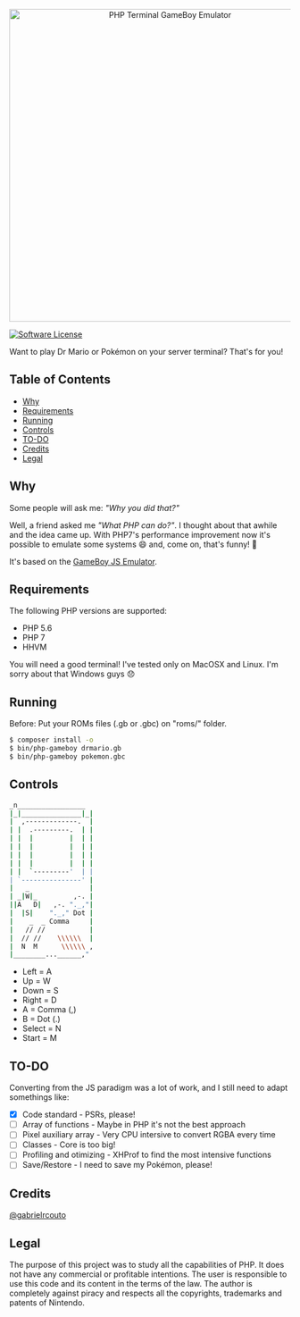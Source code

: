<p align="center"><img src="https://cloud.githubusercontent.com/assets/2197005/13260438/2f6e96ac-da3a-11e5-86cf-bbfa15083f74.gif" width="560" alt="PHP Terminal GameBoy Emulator" /></p>

[![Software License](https://img.shields.io/badge/license-MIT-brightgreen.svg?style=flat)](http://gabrielrcouto.mit-license.org/)

Want to play Dr Mario or Pokémon on your server terminal? That's for you!

## Table of Contents

+ [Why](#why)
+ [Requirements](#requirements)
+ [Running](#running)
+ [Controls](#controls)
+ [TO-DO](#todo)
+ [Credits](#credits)
+ [Legal](#legal)

## Why

Some people will ask me: _"Why you did that?"_

Well, a friend asked me _"What PHP can do?"_. I thought about that awhile and
the idea came up. With PHP7's performance improvement now it's possible to
emulate some systems :smile: and, come on, that's funny! :dancers:

It's based on the [GameBoy JS Emulator](https://github.com/taisel/GameBoy-Online).

## Requirements

The following PHP versions are supported:

+ PHP 5.6
+ PHP 7
+ HHVM

You will need a good terminal! I've tested only on MacOSX and Linux. I'm sorry
about that Windows guys :disappointed:

## Running

Before: Put your ROMs files (.gb or .gbc) on "roms/" folder.

```bash
$ composer install -o
$ bin/php-gameboy drmario.gb
$ bin/php-gameboy pokemon.gbc
```

## Controls

```bash
_n_________________
|_|_______________|_|
|  ,-------------.  |
| |  .---------.  | |
| |  |         |  | |
| |  |         |  | |
| |  |         |  | |
| |  |         |  | |
| |  `---------'  | |
| `---------------' |
|   _               |
| _|W|_         ,-. |
||A   D|   ,-. "._,"|
|  |S|    "._," Dot |
|    _  _ Comma     |
|   // //           |
|  // //    \\\\\\  |
|  N  M      \\\\\\ ,
|________...______,"
```

+ Left = A
+ Up = W
+ Down = S
+ Right = D
+ A = Comma (,)
+ B = Dot (.)
+ Select = N
+ Start = M

## TO-DO

Converting from the JS paradigm was a lot of work, and I still need to adapt somethings like:

- [x] Code standard - PSRs, please!
- [ ] Array of functions - Maybe in PHP it's not the best approach
- [ ] Pixel auxiliary array - Very CPU intersive to convert RGBA every time
- [ ] Classes - Core is too big!
- [ ] Profiling and otimizing - XHProf to find the most intensive functions
- [ ] Save/Restore - I need to save my Pokémon, please!

## Credits

[@gabrielrcouto](http://www.twitter.com/gabrielrcouto)

## Legal

The purpose of this project was to study all the capabilities of PHP.
It does not have any commercial or profitable intentions.
The user is responsible to use this code and its content in the terms of the law.
The author is completely against piracy and respects all the copyrights, trademarks and patents of Nintendo.

